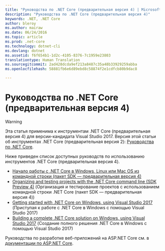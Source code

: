 ```yaml
---
title: "Руководства по .NET Core (предварительная версия 4) | Microsoft Docs"
description: "Руководства по .NET Core (предварительная версия 4)"
keywords: .NET, .NET Core
author: bleroy
ms.author: mairaw
ms.date: 06/24/2016
ms.topic: article
ms.prod: .net-core
ms.technology: dotnet-cli
ms.devlang: dotnet
ms.assetid: f6f654b1-1d2c-4105-8376-7c1959e23803
translationtype: Human Translation
ms.sourcegitcommit: 2ad428dcda9ef213a8487c35a48b33929259abba
ms.openlocfilehash: 58881fb6e6d89ebd8c58874f2e1cdfcb80b9dac8

---
```


# <a name="net-core-tutorials-tooling-preview-4"></a>Руководства по .NET Core (предварительная версия 4)

> [!WARNING]
> Эта статья применима к инструментам .NET Core (предварительная версия 4) для версии-кандидата Visual Studio 2017. Версия этой статьи об инструментах .NET Core (предварительная версия 2): [Руководства по .NET Core](../../tutorials/index.md).

Ниже приведен список доступных руководств по использованию инструментов .NET Core (предварительная версия 4).

- [Начало работы с .NET Core в Windows, Linux или Mac OS из командной строки (пакет SDK — предварительная версия 4)](using-with-xplat-cli-msbuild.md)
- [Organizing and testing projects with the .NET Core command line (SDK Preview 4)](using-with-xplat-cli-msbuild-folders.md) (Организация и тестирование проектов с использованием командной строки .NET Core (пакет SDK — предварительная версия 4))
- [Getting started with .NET Core on Windows, using Visual Studio 2017](using-on-windows-vs-2017.md) (Приступая к работе с .NET Core в Windows с помощью Visual Studio 2017)
- [Building a complete .NET Core solution on Windows, using Visual Studio 2017](using-on-windows-vs-2017-full-solution.md) (Создание полного решения .NET Core в Windows с помощью Visual Studio 2017)

Руководства по разработке веб-приложений на ASP.NET Core см. в [документации по ASP.NET Core](https://docs.microsoft.com/aspnet/core/).



<!--HONumber=Jan17_HO3-->


